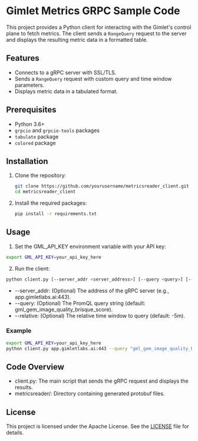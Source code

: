 # Gimlet Metrics GRPC Sample Code

This project provides a Python client for interacting with the Gimlet's control plane to fetch metrics. The client sends a `RangeQuery` request to the server and displays the resulting metric data in a formatted table.

## Features

- Connects to a gRPC server with SSL/TLS.
- Sends a `RangeQuery` request with custom query and time window parameters.
- Displays metric data in a tabulated format.

## Prerequisites

- Python 3.6+
- `grpcio` and `grpcio-tools` packages
- `tabulate` package
- `colored` package

## Installation

1. Clone the repository:
   ```bash
   git clone https://github.com/yourusername/metricsreader_client.git
   cd metricsreader_client
   ```

2. Install the required packages:
   ```bash
   pip install -r requirements.txt   
   ```
   
## Usage
1. Set the GML_API_KEY environment variable with your API key:

``` bash
export GML_API_KEY=your_api_key_here
```

2. Run the client:

``` bash
python client.py [--server_addr <server_address>] [--query <query>] [--relative <relative_time_window>]
```
- --server_addr: (Optional) The address of the gRPC server (e.g., app.gimletlabs.ai:443).
- --query: (Optional) The PromQL query string (default: gml_gem_image_quality_brisque_score).
- --relative: (Optional) The relative time window to query (default: -5m).

### Example

``` bash
export GML_API_KEY=your_api_key_here
python client.py app.gimletlabs.ai:443 --query "gml_gem_image_quality_brisque_score" --relative "-10m"
```

## Code Overview
- client.py: The main script that sends the gRPC request and displays the results.
- metricsreader/: Directory containing generated protobuf files.

## License
This project is licensed under the Apache License. See the [LICENSE](LICENSE) file for details.





